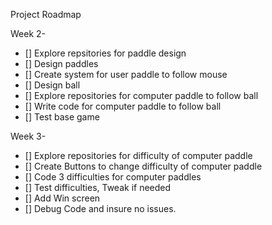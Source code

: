 Project Roadmap

Week 2-

- [] Explore repsitories for paddle design
- [] Design paddles
- [] Create system for user paddle to follow mouse
- [] Design ball
- [] Explore repositories for computer paddle to follow ball
- [] Write code for computer paddle to follow ball
- [] Test base game

Week 3-

- [] Explore repositories for difficulty of computer paddle
- [] Create Buttons to change difficulty of computer paddle
- [] Code 3 difficulties for computer paddles
- [] Test difficulties, Tweak if needed
- [] Add Win screen
- [] Debug Code and insure no issues.
